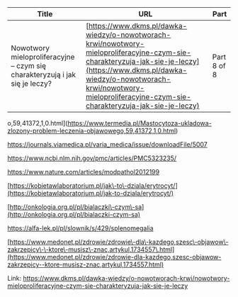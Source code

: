 | **Title**       | **URL**           | **Part**              |
|-----------------|-------------------|-----------------------|
| Nowotwory mieloproliferacyjne – czym się charakteryzują i jak się je leczy?         | [https://www.dkms.pl/dawka-wiedzy/o-nowotworach-krwi/nowotwory-mieloproliferacyjne-czym-sie-charakteryzuja-jak-sie-je-leczy](https://www.dkms.pl/dawka-wiedzy/o-nowotworach-krwi/nowotwory-mieloproliferacyjne-czym-sie-charakteryzuja-jak-sie-je-leczy)    | Part 8 of 8          |

o,59,41372,1,0\.html](https://www.termedia.pl/Mastocytoza-ukladowa-zlozony-problem-leczenia-objawowego,59,41372,1,0.html)


<https://journals.viamedica.pl/varia_medica/issue/downloadFile/5007>


<https://www.ncbi.nlm.nih.gov/pmc/articles/PMC5323235/>


<https://www.nature.com/articles/modpathol2012199>


[https://kobietawlaboratorium.pl/jak\-to\-dziala/erytrocyt/](https://kobietawlaboratorium.pl/jak-to-dziala/erytrocyt/)


[http://onkologia.org.pl/pl/bialaczki\-czym\-sa](http://onkologia.org.pl/pl/bialaczki-czym-sa)


[https://alfa\-lek.pl/pl/slownik/s/429/splenomegalia](https://alfa-lek.pl/pl/slownik/s/429/splenomegalia)


[https://www.medonet.pl/zdrowie/zdrowie\-dla\-kazdego,szesc\-objawow\-zakrzepicy\-\-ktore\-musisz\-znac,artykul,1734557\.html](https://www.medonet.pl/zdrowie/zdrowie-dla-kazdego,szesc-objawow-zakrzepicy--ktore-musisz-znac,artykul,1734557.html)



Link: https://www.dkms.pl/dawka-wiedzy/o-nowotworach-krwi/nowotwory-mieloproliferacyjne-czym-sie-charakteryzuja-jak-sie-je-leczy
